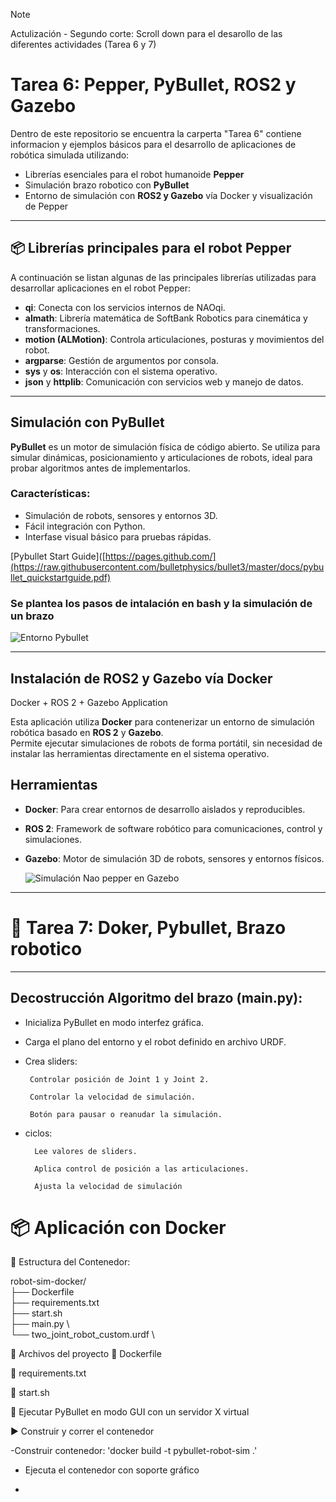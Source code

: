 > [!Note]
> Actulización - Segundo corte: Scroll down para el desarollo de las diferentes actividades (Tarea 6 y 7)

# Tarea 6:  Pepper, PyBullet, ROS2 y Gazebo

Dentro de este repositorio  se encuentra la carperta "Tarea 6" contiene informacion y ejemplos básicos para el desarrollo de aplicaciones de robótica simulada utilizando:

- Librerías esenciales para el robot humanoide **Pepper**
- Simulación brazo robotico con **PyBullet**
- Entorno de simulación con **ROS2 y Gazebo** vía Docker y visualización de Pepper

---

## 📦 Librerías principales para el robot Pepper

A continuación se listan algunas de las principales librerías utilizadas para desarrollar aplicaciones en el robot Pepper:

- **qi**: Conecta con los servicios internos de NAOqi.
- **almath**: Librería matemática de SoftBank Robotics para cinemática y transformaciones.
- **motion (ALMotion)**: Controla articulaciones, posturas y movimientos del robot.
- **argparse**: Gestión de argumentos por consola.
- **sys** y **os**: Interacción con el sistema operativo.
- **json** y **httplib**: Comunicación con servicios web y manejo de datos.

---

## Simulación con PyBullet

**PyBullet** es un motor de simulación física de código abierto. Se utiliza para simular dinámicas, posicionamiento y articulaciones de robots, ideal para probar algoritmos antes de implementarlos.

### Características:
- Simulación de robots, sensores y entornos 3D.
- Fácil integración con Python.
- Interfase visual básico para pruebas rápidas.
  
[Pybullet Start Guide]([https://pages.github.com/](https://raw.githubusercontent.com/bulletphysics/bullet3/master/docs/pybullet_quickstartguide.pdf)

### Se plantea los pasos de intalación en bash y la simulación de un brazo 
![Entorno Pybullet](https://images.app.goo.gl/FfdMXZuVKzJGFzeD8)

---
## Instalación de ROS2 y Gazebo vía Docker
Docker + ROS 2 + Gazebo Application

Esta aplicación utiliza **Docker** para contenerizar un entorno de simulación robótica basado en **ROS 2** y **Gazebo**.  
Permite ejecutar simulaciones de robots de forma portátil, sin necesidad de instalar las herramientas directamente en el sistema operativo.

## Herramientas

- **Docker**: Para crear entornos de desarrollo aislados y reproducibles.
- **ROS 2**: Framework de software robótico para comunicaciones, control y simulaciones.
- **Gazebo**: Motor de simulación 3D de robots, sensores y entornos físicos.

  ![Simulación Nao pepper en Gazebo](https://images.app.goo.gl/3HoQz5rXF3v3wE4n9)
---

# 🚀 Tarea 7: Doker, Pybullet, Brazo robotico

---
## Decostrucción Algoritmo del brazo (main.py):

 - Inicializa PyBullet en modo interfez gráfica.
 - Carga el plano del entorno y el robot definido en archivo URDF.
 - Crea sliders:

        Controlar posición de Joint 1 y Joint 2.

        Controlar la velocidad de simulación.

        Botón para pausar o reanudar la simulación.
- ciclos:

        Lee valores de sliders.

        Aplica control de posición a las articulaciones.

        Ajusta la velocidad de simulación

# 📦 Aplicación con Docker

📁 Estructura del Contenedor:

robot-sim-docker/ \
├── Dockerfile \
├── requirements.txt\
├── start.sh \
├── main.py  \            
└── two_joint_robot_custom.urdf  \

📁 Archivos del proyecto 
  📄 Dockerfile
  
  📄 requirements.txt
  
  📄 start.sh
  
  📄 Ejecutar PyBullet en modo GUI con un servidor X virtual


▶️ Construir y correr el contenedor
  
  -Construir contenedor: 'docker build -t pybullet-robot-sim .'
  
  - Ejecuta el contenedor con soporte gráfico
  
  - 

 
